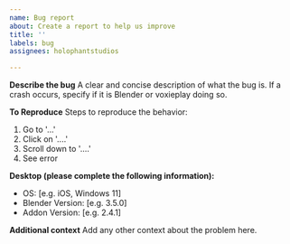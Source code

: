 ```yaml
---
name: Bug report
about: Create a report to help us improve
title: ''
labels: bug
assignees: holophantstudios

---
```


**Describe the bug**
A clear and concise description of what the bug is.  If a crash occurs, specify if it is Blender or voxieplay doing so.

**To Reproduce**
Steps to reproduce the behavior:
1. Go to '...'
2. Click on '....'
3. Scroll down to '....'
4. See error

**Desktop (please complete the following information):**
 - OS: [e.g. iOS, Windows 11]
 - Blender Version: [e.g. 3.5.0]
 - Addon Version: [e.g. 2.4.1]

**Additional context**
Add any other context about the problem here.
